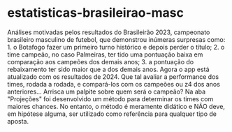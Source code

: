 # estatisticas-brasileirao-masc
Análises motivadas pelos resultados do Brasileirão 2023, campeonato brasileiro masculino de futebol, que demonstrou inúmeras surpresas como: 1. o Botafogo fazer um primeiro turno histórico e depois perder o título; 2. o time campeão, no caso Palmeiras, ter tido uma pontuação baixa em comparação aos campeões dos demais anos; 3. a pontuação do rebaixamento ter sido maior que a dos demais anos. Agora o app está atualizado com os resultados de 2024.
Que tal avaliar a performance dos times, rodada a rodada, e compará-los com os campeões ou z4 dos anos anteriores...
Arrisca um palpite sobre quem será o campeão?
Na aba "Projeções" foi desenvolvido um método para determinar os times com maiores chances.
No entanto, o método é meramente didático e NÃO deve, em hipótese alguma, ser utilizado como referência para qualquer tipo de aposta.
